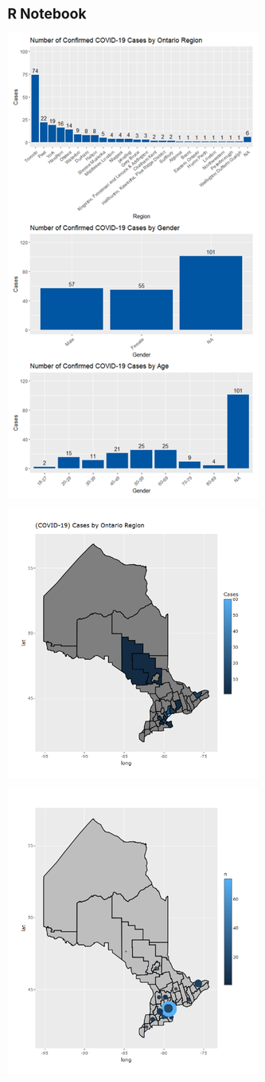 R Notebook
================

![](ProvincialReporting_files/figure-gfm/clean%20gender%20&%20age-1.png)<!-- -->

![](ProvincialReporting_files/figure-gfm/plotly%20map%20plot%20by%20region-1.png)<!-- -->

![](ProvincialReporting_files/figure-gfm/bubble%20map-1.png)<!-- -->
